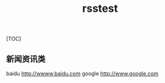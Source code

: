 ﻿---
layout: page
title: rsstest
permalink: /rsstest/
---
[TOC]

## 新闻资讯类
baidu <http://wwww.baidu.com>
google <http://www.google.com>
